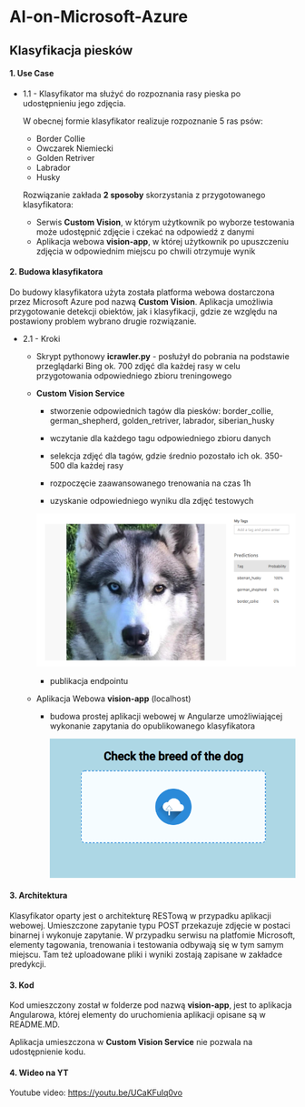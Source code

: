 # AI-on-Microsoft-Azure

## Klasyfikacja piesków

#### 1. Use Case
 - 1.1 - Klasyfikator ma służyć do rozpoznania rasy pieska po udostępnieniu jego zdjęcia.
 
   W obecnej formie klasyfikator realizuje rozpoznanie 5 ras psów:
      - Border Collie
      - Owczarek Niemiecki
      - Golden Retriver
      - Labrador
      - Husky
 
   Rozwiązanie zakłada **2 sposoby** skorzystania z przygotowanego klasyfikatora:
      - Serwis **Custom Vision**, w którym użytkownik po wyborze testowania może udostępnić zdjęcie i czekać na odpowiedź z danymi
      - Aplikacja webowa **vision-app**, w której użytkownik po upuszczeniu zdjęcia w odpowiednim miejscu po chwili otrzymuje wynik

#### 2. Budowa klasyfikatora
  Do budowy klasyfikatora użyta została platforma webowa dostarczona przez Microsoft Azure pod nazwą **Custom Vision**. Aplikacja umożliwia
  przygotowanie detekcji obiektów, jak i klasyfikacji, gdzie ze względu na postawiony problem wybrano drugie rozwiązanie.
 - 2.1 - Kroki
    - Skrypt pythonowy **icrawler.py** - posłużył do pobrania na podstawie przeglądarki Bing ok. 700 zdjęć dla każdej rasy w celu przygotowania
    odpowiedniego zbioru treningowego
 
    - **Custom Vision Service**
       - stworzenie odpowiednich tagów dla piesków: border_collie, german_shepherd, golden_retriver, labrador, siberian_husky
    
       - wczytanie dla każdego tagu odpowiedniego zbioru danych
        
       - selekcja zdjęć dla tagów, gdzie średnio pozostało ich ok. 350-500 dla każdej rasy
        
       - rozpoczęcie zaawansowanego trenowania na czas 1h
        
       - uzyskanie odpowiedniego wyniku dla zdjęć testowych
       
        ![](../img/CustomVisionDogs.png)
        
       - publikacja endpointu
       
    - Aplikacja Webowa **vision-app** (localhost)
    
       - budowa prostej aplikacji webowej w Angularze umożliwiającej wykonanie zapytania do opublikowanego klasyfikatora
       
         ![](../img/VisionApp.png)

#### 3. Architektura
 Klasyfikator oparty jest o architekturę RESTową w przypadku aplikacji webowej. Umieszczone zapytanie typu POST przekazuje zdjęcie
 w postaci binarnej i wykonuje zapytanie. W przypadku serwisu na platfomie Microsoft, elementy tagowania, trenowania i testowania odbywają
 się w tym samym miejscu. Tam też uploadowane pliki i wyniki zostają zapisane w zakładce predykcji.

#### 3. Kod
 Kod umieszczony został w folderze pod nazwą **vision-app**, jest to aplikacja Angularowa, której elementy do uruchomienia aplikacji opisane są w README.MD.
 
 Aplikacja umieszczona w **Custom Vision Service** nie pozwala na udostępnienie kodu.
 
 #### 4. Wideo na YT
 
 Youtube video: https://youtu.be/UCaKFuIq0vo
